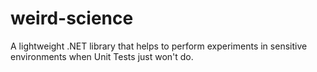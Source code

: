 # weird-science
A lightweight .NET library that helps to perform experiments in sensitive environments when Unit Tests just won't do.
